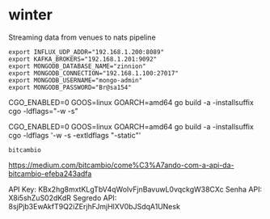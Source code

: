 # winter

Streaming data from venues to nats pipeline

```
export INFLUX_UDP_ADDR="192.168.1.200:8089"
export KAFKA_BROKERS="192.168.1.201:9092"
export MONGODB_DATABASE_NAME="zinnion"
export MONGODB_CONNECTION="192.168.1.100:27017"
export MONGODB_USERNAME="mongo-admin"
export MONGODB_PASSWORD="Br@sa154"
```

CGO_ENABLED=0 GOOS=linux GOARCH=amd64 go build -a -installsuffix cgo -ldflags="-w -s"

CGO_ENABLED=0 GOOS=linux GOARCH=amd64 go build -a -installsuffix cgo -ldflags '-w -s -extldflags "-static"'

```
bitcambio
```

https://medium.com/bitcambio/come%C3%A7ando-com-a-api-da-bitcambio-efeba243adfa

API Key: KBx2hg8mxtKLgTbV4qWoIvFjnBavuwL0vqckgW38CXc
Senha API: X8i5shZuS02dKdR
Segredo API: 8sjPjb3EwAkfT9Q2iZErjhFJmjHlXV0bJSdqA1UNesk

```

```
